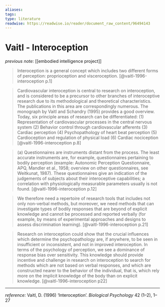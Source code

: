 ```yaml
---
aliases: 
tags: 
type: literature
readwise: https://readwise.io/reader/document_raw_content/96494143
---
```


# Vaitl - Interoception

_previous note:_ [[embodied intelligence project]]

> Interoception is a general concept which includes two different forms of perception: proprioception and visceroception. [@vaitl-1996-interoception p.1]

> Cardiovascular interoception is central to research on interoception, and is considered to be a precursor to other branches of interoceptive research due to its methodological and theoretical characteristics. The publications in this area are correspondingly numerous. The monograph by Vaitl and Schandry (1995) provides a good overview. Today, six principle areas of research can be differentiated: (1) Representation of cardiovascular processes in the central nervous system (2) Behavior control through cardiovascular afferents (3) Cardiac perception (4) Psychopathology of heart beat perception (5) Cardioception and regulation of physical load (6) Cardiac nociception [@vaitl-1996-interoception p.8]

> (a) Questionnaires are instruments distant from the process. The least accurate instruments are, for example, questionnaires pertaining to bodily perception (example: Autonomic Perception Questionnaire, APQ, Mandler et al., 1958; overview on other questionnaires, see Weitkunat, 1987). These questionnaires give an indication of the judgements of subjects about their interoceptive capabilities; a correlation with physiologically measurable parameters usually is not found. [@vaitl-1996-interoception p.12]


> We therefore need a repertoire of research tools that includes not only non-verbal methods, but moreover, we need methods that can investigate types of bodily responses that are beyond of explicit knowledge and cannot be processed and reported verbally (for example, by means of experimental approaches and designs to assess discrimination learning). [@vaitl-1996-interoception p.21]

> Research on interoception could show that the crucial influences which determine the psychopathology are, if anywhere, to be seen in insufficient or inconsistent, and not in improved interoception. In terms of the psychology of perception, we see a dominance of response bias over sensitivity. This knowledge should provide incentive and challenge in research on interoception to search for methods which are not based on verbal responses, and which are constructed nearer to the behavior of the individual, that is, which rely more on the implicit knowledge of the body than on explicit knowledge. [@vaitl-1996-interoception p22]

---
_reference:_ Vaitl, D. (1996) ‘Interoception’. _Biological Psychology_ 42 (1–2), 1–27





